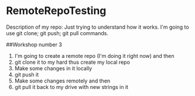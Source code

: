 # RemoteRepoTesting

Description of my repo:
Just trying to understand how it works. I'm going to use git clone; git push; git pull commands.


##Workshop number 3

1. I'm going to create a remote repo (I'm doing it right now) and then
2. git clone it to my hard thus create my local repo
3. Make some changes in it locally
4. git push it
5. Make some changes remotely and then 
6. git pull it back to my drive with new strings in it





